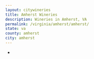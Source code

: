 ```yaml
---
layout: citywineries
title: Amherst Wineries
description: Wineries in Amherst, VA
permalink: /virginia/amherst/amherst/
state: va
county: amherst
city: amherst
---
```

-
